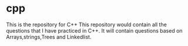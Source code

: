 # cpp
This is the repository for C++
This repository would contain all the questions that I have practiced in C++.
It will contain questions based on Arrays,strings,Trees and Linkedlist.
